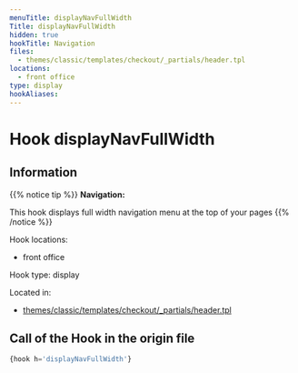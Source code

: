 ```yaml
---
menuTitle: displayNavFullWidth
Title: displayNavFullWidth
hidden: true
hookTitle: Navigation
files:
  - themes/classic/templates/checkout/_partials/header.tpl
locations:
  - front office
type: display
hookAliases:
---
```


# Hook displayNavFullWidth

## Information

{{% notice tip %}}
**Navigation:** 

This hook displays full width navigation menu at the top of your pages
{{% /notice %}}

Hook locations: 
  - front office

Hook type: display

Located in: 
  - [themes/classic/templates/checkout/_partials/header.tpl](https://github.com/PrestaShop/PrestaShop/blob/8.0.x/themes/classic/templates/checkout/_partials/header.tpl)

## Call of the Hook in the origin file

```php
{hook h='displayNavFullWidth'}
```